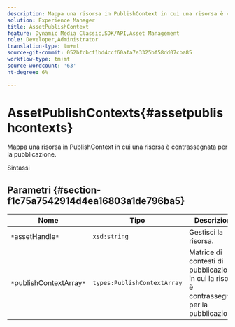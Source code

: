 ```yaml
---
description: Mappa una risorsa in PublishContext in cui una risorsa è contrassegnata per la pubblicazione.
solution: Experience Manager
title: AssetPublishContext
feature: Dynamic Media Classic,SDK/API,Asset Management
role: Developer,Administrator
translation-type: tm+mt
source-git-commit: 052bfcbcf1bd4ccf60afa7e3325bf58dd07cba85
workflow-type: tm+mt
source-wordcount: '63'
ht-degree: 6%

---
```



# AssetPublishContexts{#assetpublishcontexts}

Mappa una risorsa in PublishContext in cui una risorsa è contrassegnata per la pubblicazione.

Sintassi

## Parametri {#section-f1c75a7542914d4ea16803a1de796ba5}

| Nome | Tipo | Descrizione |
|---|---|---|
| `*`assetHandle`*` | `xsd:string` | Gestisci la risorsa. |
| `*`publishContextArray`*` | `types:PublishContextArray` | Matrice di contesti di pubblicazione in cui la risorsa è contrassegnata per la pubblicazione. |

